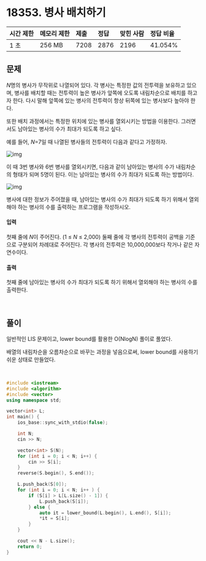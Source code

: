 # 18353. 병사 배치하기

| 시간 제한 | 메모리 제한 | 제출 | 정답 | 맞힌 사람 | 정답 비율 |
| :-------- | :---------- | :--- | :--- | :-------- | :-------- |
| 1 초      | 256 MB      | 7208 | 2876 | 2196      | 41.054%   |

## 문제

*N*명의 병사가 무작위로 나열되어 있다. 각 병사는 특정한 값의 전투력을 보유하고 있으며, 병사를 배치할 때는 전투력이 높은 병사가 앞쪽에 오도록 내림차순으로 배치를 하고자 한다. 다시 말해 앞쪽에 있는 병사의 전투력이 항상 뒤쪽에 있는 병사보다 높아야 한다.

또한 배치 과정에서는 특정한 위치에 있는 병사를 열외시키는 방법을 이용한다. 그러면서도 남아있는 병사의 수가 최대가 되도록 하고 싶다.

예를 들어, _N_=7일 때 나열된 병사들의 전투력이 다음과 같다고 가정하자.

![img](https://upload.acmicpc.net/d8a7b6e4-7524-42b0-841b-419dc0386ba4/-/preview/)

이 때 3번 병사와 6번 병사를 열외시키면, 다음과 같이 남아있는 병사의 수가 내림차순의 형태가 되며 5명이 된다. 이는 남아있는 병사의 수가 최대가 되도록 하는 방법이다.

![img](https://upload.acmicpc.net/675a238f-f754-458f-92a6-c98c2d801d1a/-/preview/)

병사에 대한 정보가 주어졌을 때, 남아있는 병사의 수가 최대가 되도록 하기 위해서 열외해야 하는 병사의 수를 출력하는 프로그램을 작성하시오.

#### 입력

첫째 줄에 *N*이 주어진다. (1 ≤ _N_ ≤ 2,000) 둘째 줄에 각 병사의 전투력이 공백을 기준으로 구분되어 차례대로 주어진다. 각 병사의 전투력은 10,000,000보다 작거나 같은 자연수이다.

#### 출력

첫째 줄에 남아있는 병사의 수가 최대가 되도록 하기 위해서 열외해야 하는 병사의 수를 출력한다.

<br/>

## 풀이

일반적인 LIS 문제이고, lower bound를 활용한 O(NlogN) 풀이로 풀었다.

배열의 내림차순을 오름차순으로 바꾸는 과정을 넣음으로써, lower bound를 사용하기 쉬운 상태로 만들었다.

<br/>

```c++
#include <iostream>
#include <algorithm>
#include <vector>
using namespace std;

vector<int> L;
int main() {
	ios_base::sync_with_stdio(false);

	int N;
	cin >> N;

	vector<int> S(N);
	for (int i = 0; i < N; i++) {
		cin >> S[i];
	}
	reverse(S.begin(), S.end());

	L.push_back(S[0]);
	for (int i = 0; i < N; i++ ) {
		if (S[i] > L[L.size() - 1]) {
			L.push_back(S[i]);
		} else {
			auto it = lower_bound(L.begin(), L.end(), S[i]);
			*it = S[i];
		}
	}

	cout << N - L.size();
	return 0;
}
```
